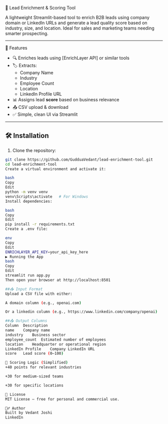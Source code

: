 🚀 Lead Enrichment & Scoring Tool

A lightweight Streamlit-based tool to enrich B2B leads using company domain or LinkedIn URLs and generate a lead quality score based on industry, size, and location. Ideal for sales and marketing teams needing smarter prospecting.

---

 📌 Features

- 🔍 Enriches leads using [EnrichLayer API] or similar tools
- 🏷️ Extracts:
  - Company Name
  - Industry
  - Employee Count
  - Location
  - LinkedIn Profile URL
- 📊 Assigns lead **score** based on business relevance
- 📤 CSV upload & download
- ✅ Simple, clean UI via Streamlit

---

## 🛠️ Installation

1. Clone the repository:

```bash
git clone https://github.com/GudduaVedant/lead-enrichment-tool.git
cd lead-enrichment-tool
Create a virtual environment and activate it:

bash
Copy
Edit
python -m venv venv
venv\Scripts\activate   # For Windows
Install dependencies:

bash
Copy
Edit
pip install -r requirements.txt
Create a .env file:

env
Copy
Edit
ENRICHLAYER_API_KEY=your_api_key_here
▶️ Running the App
bash
Copy
Edit
streamlit run app.py
Then open your browser at http://localhost:8501

##📥 Input Format
Upload a CSV file with either:

A domain column (e.g., openai.com)

Or a linkedin column (e.g., https://www.linkedin.com/company/openai)

##📤 Output Columns
Column	Description
name	Company name
industry	Business sector
employee_count	Estimated number of employees
location	Headquarter or operational region
LinkedIn Profile	Company LinkedIn URL
score	Lead score (0–100)

🧠 Scoring Logic (Simplified)
+40 points for relevant industries

+30 for medium-sized teams

+30 for specific locations

🧾 License
MIT License — free for personal and commercial use.

🙋‍♂️ Author
Built by Vedant Joshi
LinkedIn

